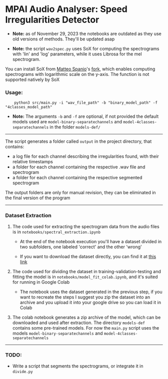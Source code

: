 # MPAI Audio Analyser: Speed Irregularities Detector

- **Note:** as of November 29, 2023 the notebooks are outdated as they use old versions of methods. They'll be updated asap

- **Note:** the script `wav2spec.py` uses SoX for computing the spectrograms with 'lin' and 'log' parameters,
  while it uses Librosa for the mel spectrogram.

You can install SoX from [Matteo Spanio](https://github.com/matteospanio)'s [fork](https://github.com/matteospanio/sox-extended),
which enables computing spectrograms with logarithmic scale on the y-axis. The function is not supported natively by SoX

### Usage:

```
    python3 src/main.py -i "wav_file_path" -b "binary_model_path" -f "4classes_model_path"
```

- **Note:** The arguments `-b` and `-f` are optional, if not provided the default models used are
  `model-binary-separatechannels` and `model-4classes-separatechannels` in the folder `models-def/`

---

The script generates a folder called `output` in the project directory, that contains:

- a log file for each channel describing the irregularities found, with their relative timestamps
- a folder for each channel containing the respective .wav file and spectrogram
- a folder for each channel containing the respective segmented spectrogram

The output folders are only for manual revision, they can be eliminated in the final version of the program

---

### Dataset Extraction

1.  The code used for extracting the spectrogram data from the audio files is in `notebooks/spectral_extraction.ipynb`

    - At the end of the notebook execution you'll have a dataset divided in two subfolders, one labeled 'correct' and the other 'wrong'

    - If you want to download the dataset directly, you can find it at [this link](https://drive.google.com/file/d/1Hlm7xSH6ZX_6LUB88vXAZWO3_kfFJxkO/view?usp=drive_link)

2.  The code used for dividing the dataset in training-validation-testing and fitting the model is
    in `notebooks/model_fit_colab.ipynb`, and it's suited for running in Google Colab

    - The notebook uses the dataset generated in the previous step, if you want to recreate the steps
      I suggest you zip the dataset into an archive and you upload it into your google drive so you can load it in Colab

3.  The colab notebook generates a zip archive of the model, which can be downloaded and used after extraction. The directory `models-def`
    contains some pre-trained models. For now the `main.py` script uses the models `model-binary-separatechannels` and `model-4classes-separatechannels`

---

### TODO:

- Write a script that segments the spectrograms, or integrate it in `divide.py`
